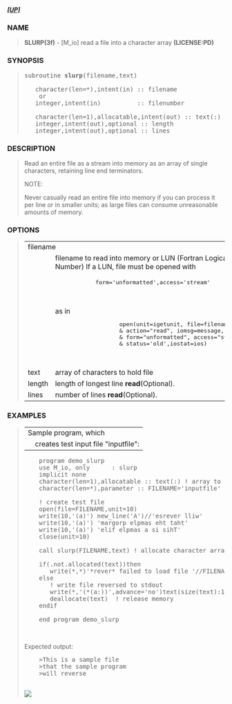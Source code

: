 <?
<body>
  <a name="top" id="top"></a>
  <h5><a href="download.html">[UP]</a></h5>
  <div id="Container">
    <div id="Content">
      <div class="c37">
      </div><a name="0"></a>
      <h3><a name="0">NAME</a></h3>
      <blockquote>
        <b>SLURP(3f)</b> - [M_io] read a file into a character array <b>(LICENSE:PD)</b>
      </blockquote><a name="contents" id="contents"></a>
      <h3><a name="7">SYNOPSIS</a></h3>
      <blockquote>
        <pre>
subroutine <b>slurp</b>(filename,text)
<br />   character(len=*),intent(in) :: filename
    or
   integer,intent(in)          :: filenumber
<br />   character(len=1),allocatable,intent(out) :: text(:)
   integer,intent(out),optional :: length
   integer,intent(out),optional :: lines
</pre>
      </blockquote><a name="2"></a>
      <h3><a name="2">DESCRIPTION</a></h3>
      <blockquote>
        Read an entire file as a stream into memory as an array of single characters, retaining line end terminators.
        <p>NOTE:</p>
        <p>Never casually read an entire file into memory if you can process it per line or in smaller units; as large files can consume unreasonable
        amounts of memory.</p>
      </blockquote><a name="3"></a>
      <h3><a name="3">OPTIONS</a></h3>
      <blockquote>
        <table cellpadding="3">
          <tr valign="top">
            <td class="c38" colspan="2">filename</td>
          </tr>
          <tr valign="top">
            <td width="6%"></td>
            <td>filename to read into memory or LUN (Fortran Logical Unit Number) If a LUN, file must be opened with</td>
          </tr>
          <tr>
            <td colspan="2">
              <pre>
                    form='unformatted',access='stream'
<br />
</pre>
            </td>
          </tr>
          <tr>
            <td width="6%"></td>
            <td>
              as in
              <pre>
                   open(unit=igetunit, file=filename,     &amp;
                   &amp; action="read", iomsg=message,        &amp;
                   &amp; form="unformatted", access="stream", &amp;
                   &amp; status='old',iostat=ios)
<br />
</pre>
            </td>
          </tr>
          <tr valign="top">
            <td class="c38" width="6%" nowrap="nowrap">text</td>
            <td valign="bottom">array of characters to hold file</td>
          </tr>
          <tr valign="top">
            <td class="c38" width="6%" nowrap="nowrap">length</td>
            <td valign="bottom">length of longest line <b>read</b>(Optional).</td>
          </tr>
          <tr valign="top">
            <td class="c38" width="6%" nowrap="nowrap">lines</td>
            <td valign="bottom">number of lines <b>read</b>(Optional).</td>
          </tr>
        </table>
      </blockquote><a name="4"></a>
      <h3><a name="4">EXAMPLES</a></h3>
      <blockquote>
        <table cellpadding="3">
          <tr valign="top">
            <td class="c38" colspan="2">Sample program, which</td>
          </tr>
          <tr valign="top">
            <td width="6%"></td>
            <td>creates test input file "inputfile":</td>
          </tr>
        </table><!-- .nf -->
        <pre>
    program demo_slurp
    use M_io, only      : slurp
    implicit none
    character(len=1),allocatable :: text(:) ! array to hold file in memory
    character(len=*),parameter :: FILENAME='inputfile' ! file to read
<br />    ! create test file
    open(file=FILENAME,unit=10)
    write(10,'(a)') new_line('A')//'esrever lliw'
    write(10,'(a)') 'margorp elpmas eht taht'
    write(10,'(a)') 'elif elpmas a si sihT'
    close(unit=10)
<br />    call slurp(FILENAME,text) ! allocate character array and copy file into it
<br />    if(.not.allocated(text))then
       write(*,*)'*rever* failed to load file '//FILENAME
    else
       ! write file reversed to stdout
       write(*,'(*(a:))',advance='no')text(size(text):1:-1)
       deallocate(text)  ! release memory
    endif
<br />    end program demo_slurp
<br />
</pre>Expected output:
        <pre>
    &gt;This is a sample file
    &gt;that the sample program
    &gt;will reverse
</pre>
      <br />
      <div class="c37"><img src="images/slurp.3m_io.gif" /></div>
    </div>
  </div>
</body>
